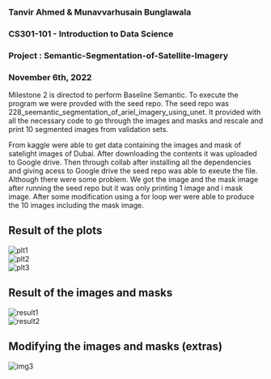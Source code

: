 ### Tanvir Ahmed & Munavvarhusain Bunglawala  
### CS301-101 - Introduction to Data Science  
### Project : Semantic-Segmentation-of-Satellite-Imagery  
### November 6th, 2022

Milestone 2 is directod to perform Baseline Semantic. To execute the program we were provded with the seed repo. The seed repo was 228_seemantic_segmentation_of_ariel_imagery_using_unet. It provided with all the necessary code to go through the images and masks and rescale and print 10 segmented images from validation sets.

From kaggle were able to get data containing the images and mask of satelight images of Dubai. After downloading the contents it was uploaded to Google drive. Then through collab after installing all the dependencies and giving acess to Google drive the seed repo was able to exeute the file. Although there were some problem. We got the image and the mask image after running the seed repo but it was only printing 1 image and i mask image. After some modification using a for loop wer were able to produce the 10 images including the mask image. 





## Result of the plots 

![plt1](https://user-images.githubusercontent.com/98997616/200198118-3a652ffd-6a43-4bfc-8955-bcd28ff408d4.PNG)  
![plt2](https://user-images.githubusercontent.com/98997616/200198119-038305cc-7a11-4007-9ed1-e745acbe3cf4.PNG)  
![plt3](https://user-images.githubusercontent.com/98997616/200198120-e8714754-e8c7-4b28-a666-a26a752146b1.PNG)  


## Result of the images and masks 


![result1](https://user-images.githubusercontent.com/98997616/200198299-9bb3fc5f-df8c-4c07-8d35-c3177e6afa98.PNG)  
![result2](https://user-images.githubusercontent.com/98997616/200198300-49641745-1380-4b3a-80cf-246f892c5b7c.PNG)  

## Modifying the images and masks (extras)
![img3](https://user-images.githubusercontent.com/98997616/200198392-8220ab7b-a0f2-4a59-b0ae-c905390bfd0c.PNG)  

